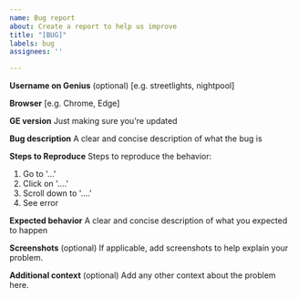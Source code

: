 ```yaml
---
name: Bug report
about: Create a report to help us improve
title: "[BUG]"
labels: bug
assignees: ''

---
```


**Username on Genius** (optional)
[e.g. streetlights, nightpool]

**Browser**
[e.g. Chrome, Edge]

**GE version**
Just making sure you're updated

**Bug description**
A clear and concise description of what the bug is

**Steps to Reproduce**
Steps to reproduce the behavior:
1. Go to '...'
2. Click on '....'
3. Scroll down to '....'
4. See error

**Expected behavior**
A clear and concise description of what you expected to happen

**Screenshots** (optional)
If applicable, add screenshots to help explain your problem.

**Additional context** (optional)
Add any other context about the problem here.
